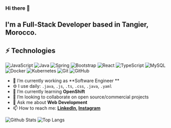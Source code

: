 ### Hi there 👋
I'm a Full-Stack Developer based in Tangier, Morocco.
---
## ⚡ Technologies

![JavaScript](https://img.shields.io/badge/-JavaScript-black?style=flat-square&logo=javascript)
![Java](https://img.shields.io/badge/-java-E34A86?style=flat-square&logo=java)
![Spring](https://img.shields.io/badge/spring-%236DB33F.svg?style=flat-square&logo=spring&logoColor=white)
![Bootstrap](https://img.shields.io/badge/-Bootstrap-563D7C?style=flat-square&logo=bootstrap)
![React](https://img.shields.io/badge/-ReactJs-61DAFB?logo=react&logoColor=white&style=flat-square)
![TypeScript](https://img.shields.io/badge/-TypeScript-007ACC?style=flat-square&logo=typescript)
![MySQL](https://img.shields.io/badge/-MySQL-black?style=flat-square&logo=mysql)
![Docker](https://img.shields.io/badge/-Docker-black?style=flat-square&logo=docker)
![Kubernetes](https://img.shields.io/badge/Kubernetes-326CE5?style=flat-square&logo=Kubernetes&logoColor=white)
![Git](https://img.shields.io/badge/-Git-black?style=flat-square&logo=git)
![GitHub](https://img.shields.io/badge/-GitHub-181717?style=flat-square&logo=github)

- 🔭 I’m currently working as **Software Engineer **
- ⚙️ I use daily: `.java`, `.js`, `.ts`, `.css`, `.java`, `.yaml`
- 🌱 I’m currently learning **OpenShift**
- 👯 I’m looking to collaborate on open source/commercial projects
- 💬 Ask me about **Web Development**
- 📫 How to reach me:
  **[LinkedIn](https://www.linkedin.com/in/farih-mohammed/), [Instagram](https://instagram.com/moha_farih)**

![Github Stats](https://github-readme-stats.vercel.app/api?username=farih96&count_private=true&show_icons=true&include_all_commits=true)
![Top Langs](https://github-readme-stats.vercel.app/api/top-langs/?username=farih96&hide=TeX&layout=compact)
